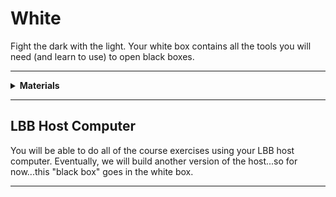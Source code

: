 # White

Fight the dark with the light. Your white box contains all the tools you will need (and learn to use) to open black boxes.

----

<details><summary><b>Materials</b></summary><p>

Contents|Description| # |Data|Link|
:-------|:----------|:-:|:--:|:--:|
Host|Raspberry Pi (RPi) 4b with 4 GB RAM|1|[-D-](_data/datasheets/thing_datasheet.pdf)|[-L-](https://lastblackbox.training)
Case|Case for host computer|1|-|-
Heatsinks|Heatsinks for RPi|1|-|-
Power supply|5V/3A (15W) USB Type-C power supply|1|-|-
SD card|32 GB micro SD card|1|-|-
Multimeter|(Sealy MM18) pocket digital multimeter|1|-|-
Probes|Probe extensions for multimeter|1|-|-
Screwdriver|Small screwdriver|1|-|-
Camera|Raspberry Pi high quality camera|1|-|-
Breadboard(400)|400-tie solderless breadboard|1|-|-
Jumper wire|Kit of multi-coloured breadboard jumpers||-|-

Required|Description| # |Box|
:-------|:----------|:-:|:-:|
Monitor|Display with HDMI input|1|-|
Keyboard|USB keyboard|1|-|
Mouse|USB mouse|1|-|

</p></details>

----

## LBB Host Computer

You will be able to do all of the course exercises using your LBB host computer. Eventually, we will build another version of the host...so for now...this "black box" goes in the white box.

----
